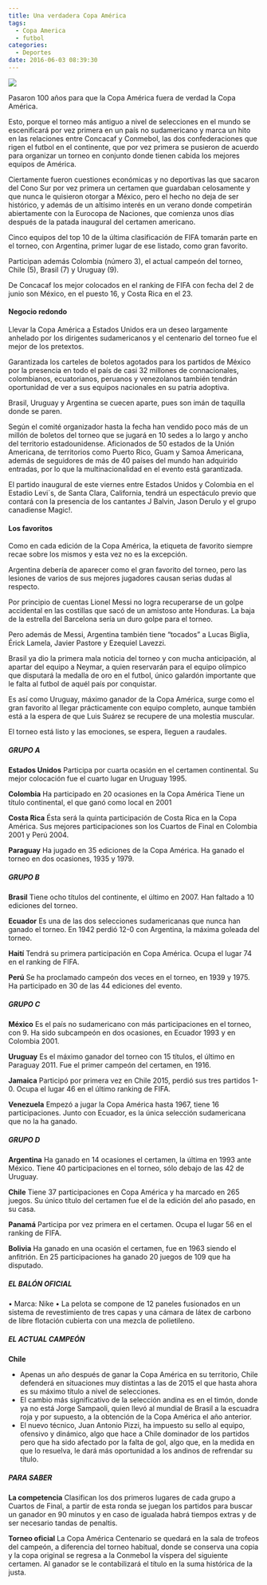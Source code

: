 ```yaml
---
title: Una verdadera Copa América
tags:
  - Copa America
  - futbol
categories:
  - Deportes
date: 2016-06-03 08:39:30
---
```

![](https://res.cloudinary.com/pidmx/image/upload/v1464961303/copa-america2016_agqcr4.jpg)

Pasaron 100 años para que la Copa América fuera de verdad la Copa América.

Esto, porque el torneo más antiguo a nivel de selecciones en el mundo se escenificará por vez primera en un país no sudamericano y marca un hito en las relaciones entre Concacaf y Conmebol, las dos confederaciones que rigen el futbol en el continente, que por vez primera se pusieron de acuerdo para organizar un torneo en conjunto donde tienen cabida los mejores equipos de América.

Ciertamente fueron cuestiones económicas y no deportivas las que sacaron del Cono Sur por vez primera un certamen que guardaban celosamente y que nunca le quisieron otorgar a México, pero el hecho no deja de ser histórico, y además de un altísimo interés en un verano donde competirán abiertamente con la Eurocopa de Naciones, que comienza unos días después de la patada inaugural del certamen americano.

Cinco equipos del top 10 de la última clasificación de FIFA tomarán parte en el torneo, con Argentina, primer lugar de ese listado, como gran favorito.

Participan además Colombia (número 3), el actual campeón del torneo, Chile (5), Brasil (7) y Uruguay (9).

De Concacaf los mejor colocados en el ranking de FIFA con fecha del 2 de junio son México, en el puesto 16, y Costa Rica en el 23.

#### Negocio redondo

Llevar la Copa América a Estados Unidos era un deseo largamente anhelado por los dirigentes sudamericanos y el centenario del torneo fue el mejor de los pretextos.

Garantizada los carteles de boletos agotados para los partidos de México por la presencia en todo el país de casi 32 millones de connacionales, colombianos, ecuatorianos, peruanos y venezolanos también tendrán oportunidad de ver a sus equipos nacionales en su patria adoptiva.

Brasil, Uruguay y Argentina se cuecen aparte, pues son imán de taquilla donde se paren.

Según el comité organizador hasta la fecha han vendido poco más de un millón de boletos del torneo que se jugará en 10 sedes a lo largo y ancho del territorio estadounidense. Aficionados de 50 estados de la Unión Americana, de territorios como Puerto Rico, Guam y Samoa Americana, además de seguidores de más de 40 países del mundo han adquirido entradas, por lo que la multinacionalidad en el evento está garantizada.

El partido inaugural de este viernes entre Estados Unidos y Colombia en el Estadio Levi´s, de Santa Clara, California, tendrá un espectáculo previo que contará con la presencia de los cantantes J Balvin, Jason Derulo y el grupo canadiense Magic!.

#### Los favoritos

Como en cada edición de la Copa América, la etiqueta de favorito siempre recae sobre los mismos y esta vez no es la excepción.

Argentina debería de aparecer como el gran favorito del torneo, pero las lesiones de varios de sus mejores jugadores causan serias dudas al respecto.

Por principio de cuentas Lionel Messi no logra recuperarse de un golpe accidental en las costillas que sacó de un amistoso ante Honduras. La baja de la estrella del Barcelona sería un duro golpe para el torneo.

Pero además de Messi, Argentina también tiene “tocados” a Lucas Biglia, Érick Lamela, Javier Pastore y Ezequiel Lavezzi.

Brasil ya dio la primera mala noticia del torneo y con mucha anticipación, al apartar del equipo a Neymar, a quien reservarán para el equipo olímpico que disputará la medalla de oro en el futbol, único galardón importante que le falta al futbol de aquél país por conquistar.

Es así como Uruguay, máximo ganador de la Copa América, surge como el gran favorito al llegar prácticamente con equipo completo, aunque también está a la espera de que Luis Suárez se recupere de una molestia muscular.

El torneo está listo y las emociones, se espera, lleguen a raudales.

##### GRUPO A

**Estados Unidos**
Participa por cuarta ocasión en el certamen continental.
Su mejor colocación fue el cuarto lugar en Uruguay 1995.

**Colombia**
Ha participado en 20 ocasiones en la Copa América
Tiene un título continental, el que ganó como local en 2001

**Costa Rica**
Ésta será la quinta participación de Costa Rica en la Copa América.
Sus mejores participaciones son los Cuartos de Final en Colombia 2001 y Perú 2004.

**Paraguay**
Ha jugado en 35 ediciones de la Copa América.
Ha ganado el torneo en dos ocasiones, 1935 y 1979.

##### GRUPO B

**Brasil**
Tiene ocho títulos del continente, el último en 2007.
Han faltado a 10 ediciones del torneo.

**Ecuador**
Es una de las dos selecciones sudamericanas que nunca han ganado el torneo.
En 1942 perdió 12-0 con Argentina, la máxima goleada del torneo.

**Haití**
Tendrá su primera participación en Copa América.
Ocupa el lugar 74 en el ranking de FIFA.

**Perú**
Se ha proclamado campeón dos veces en el torneo, en 1939 y 1975.
Ha participado en 30 de las 44 ediciones del evento.

##### GRUPO C

**México**
Es el país no sudamericano con más participaciones en el torneo, con 9.
Ha sido subcampeón en dos ocasiones, en Ecuador 1993 y en Colombia 2001.

**Uruguay**
Es el máximo ganador del torneo con 15 títulos, el último en Paraguay 2011.
Fue el primer campeón del certamen, en 1916.

**Jamaica**
Participó por primera vez en Chile 2015, perdió sus tres partidos 1-0.
Ocupa el lugar 46 en el último ranking de FIFA.

**Venezuela**
Empezó a jugar la Copa América hasta 1967, tiene 16 participaciones.
Junto con Ecuador, es la única selección sudamericana que no la ha ganado.

##### GRUPO D

**Argentina**
Ha ganado en 14 ocasiones el certamen, la última en 1993 ante México.
Tiene 40 participaciones en el torneo, sólo debajo de las 42 de Uruguay.

**Chile**
Tiene 37 participaciones en Copa América y ha marcado en 265 juegos.
Su único título del certamen fue el de la edición del año pasado, en su casa.

**Panamá**
Participa por vez primera en el certamen.
Ocupa el lugar 56 en el ranking de FIFA.

**Bolivia**
Ha ganado en una ocasión el certamen, fue en 1963 siendo el anfitrión.
En 25 participaciones ha ganado 20 juegos de 109 que ha disputado.

##### EL BALÓN OFICIAL

• Marca: Nike
• La pelota se compone de 12 paneles fusionados en un sistema de revestimiento de tres capas y una cámara de látex de carbono de libre flotación cubierta con una mezcla de polietileno.

##### EL ACTUAL CAMPEÓN

**Chile**
- Apenas un año después de ganar la Copa América en su territorio, Chile defenderá en situaciones muy distintas a las de 2015 el que hasta ahora es su máximo título a nivel de selecciones.
- El cambio más significativo de la selección andina es en el timón, donde ya no está Jorge Sampaoli, quien llevó al mundial de Brasil a la escuadra roja y por supuesto, a la obtención de la Copa América el año anterior.
- El nuevo técnico, Juan Antonio Pizzi, ha impuesto su sello al equipo, ofensivo y dinámico, algo que hace a Chile dominador de los partidos pero que ha sido afectado por la falta de gol, algo que, en la medida en que lo resuelva, le dará más oportunidad a los andinos de refrendar su título.

##### PARA SABER

**La competencia**
Clasifican los dos primeros lugares de cada grupo a Cuartos de Final, a partir de esta ronda se juegan los partidos para buscar un ganador en 90 minutos y en caso de igualada habrá tiempos extras y de ser necesario tandas de penaltis.

**Torneo oficial**
La Copa América Centenario se quedará en la sala de trofeos del campeón, a diferencia del torneo habitual, donde se conserva una copia y la copa original se regresa a la Conmebol la víspera del siguiente certamen. Al ganador se le contabilizará el título en la suma histórica de la justa.
